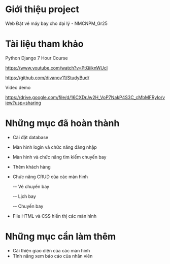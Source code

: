 # Giới thiệu project
Web Đặt vé máy bay cho đại lý - NMCNPM_Gr25

# Tài liệu tham khảo
Python Django 7 Hour Course

https://www.youtube.com/watch?v=PtQiiknWUcI

https://github.com/divanov11/StudyBud/


Video demo

https://drive.google.com/file/d/16CXDrJw2H_VoP7NakP4S3C_cMbMFRyIo/view?usp=sharing

# Những mục đã hoàn thành
- Cài đặt database
- Màn hình login và chức năng đăng nhập
- Màn hình và chức năng tìm kiếm chuyến bay
- Thêm khách hàng
- Chức năng CRUD của các màn hình 

  -- Vé chuyến bay

  -- Lịch bay

  -- Chuyến bay
- File HTML và CSS hiển thị các màn hình  

# Những mục cần làm thêm
- Cải thiện giao diện của các màn hình
- Tính năng xem báo cáo của nhân viên

